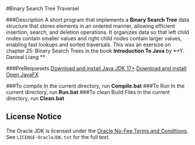 #Binary Search Tree Traversel

###Description
A short program that implements a **Binary Search Tree** data structure that stores elements in an ordered manner, allowing efficient insertion, search, and deletion operations. It organizes data so that left child nodes contain smaller values and right child nodes contain larger values, enabling fast lookups and sorted traversals. This was an exersize on chapter 25: Binary Search Trees in the book **Introduction To Java** by **Y.  Danieal Liang **

###PreRequesets
[Download and install Java JDK 17+](https://www.oracle.com/java/technologies/downloads/)
[Download and install Open JavaFX](https://openjfx.io/)

###To compile
In the current directory, run **Compile.bat**
###To Run
In the current directory, run **Run.bat**
###To clean Build Files
In the current directory, run **Clean.bat**

## License Notice
The Oracle JDK is licensed under the [Oracle No-Fee Terms and Conditions](https://www.oracle.com/downloads/licenses/no-fee-license.html).  
See `LICENSE-OracleJDK.txt` for the full text.
